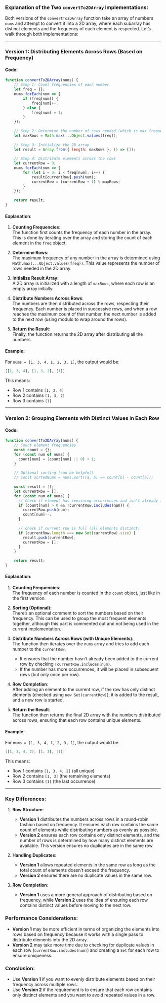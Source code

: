 ### Explanation of the Two `convertTo2DArray` Implementations:

Both versions of the `convertTo2DArray` function take an array of numbers `nums` and attempt to convert it into a 2D array, where each subarray has distinct elements and the frequency of each element is respected. Let’s walk through both implementations:

---

### **Version 1: Distributing Elements Across Rows (Based on Frequency)**

#### Code:

```javascript
function convertTo2DArray(nums) {
    // Step 1: Count frequencies of each number
    let freq = {};
    nums.forEach(num => {
        if (freq[num]) {
            freq[num]++;
        } else {
            freq[num] = 1;
        }
    });
    
    // Step 2: Determine the number of rows needed (which is max frequency of any number)
    let maxRows = Math.max(...Object.values(freq));
    
    // Step 3: Initialize the 2D array
    let result = Array.from({ length: maxRows }, () => []);
    
    // Step 4: Distribute elements across the rows
    let currentRow = 0;
    nums.forEach(num => {
        for (let i = 0; i < freq[num]; i++) {
            result[currentRow].push(num);
            currentRow = (currentRow + 1) % maxRows;
        }
    });
    
    return result;
}
```

#### Explanation:

1. **Counting Frequencies**:  
   The function first counts the frequency of each number in the array. This is done by iterating over the array and storing the count of each element in the `freq` object.

2. **Determine Rows**:  
   The maximum frequency of any number in the array is determined using `Math.max(...Object.values(freq))`. This value represents the number of rows needed in the 2D array.

3. **Initialize Result Array**:  
   A 2D array is initialized with a length of `maxRows`, where each row is an empty array initially.

4. **Distribute Numbers Across Rows**:  
   The numbers are then distributed across the rows, respecting their frequency. Each number is placed in successive rows, and when a row reaches the maximum count of that number, the next number is added to the next row (using modulo to wrap around the rows).

5. **Return the Result**:  
   Finally, the function returns the 2D array after distributing all the numbers.

#### Example:

For `nums = [1, 3, 4, 1, 2, 3, 1]`, the output would be:
```js
[[1, 3, 4], [1, 3, 2], [1]]
```

This means:
- Row 1 contains `[1, 3, 4]`
- Row 2 contains `[1, 3, 2]`
- Row 3 contains `[1]`

---

### **Version 2: Grouping Elements with Distinct Values in Each Row**

#### Code:

```javascript
function convertTo2DArray(nums) {
    // Count element frequencies
    const count = {};
    for (const num of nums) {
      count[num] = (count[num] || 0) + 1;
    }
  
    // Optional sorting (can be helpful)
    // const sortedNums = nums.sort((a, b) => count[b] - count[a]);
  
    const result = [];
    let currentRow = [];
    for (const num of nums) {
      // Check if element has remaining occurrences and isn't already in the row
      if (count[num] > 0 && !currentRow.includes(num)) {
        currentRow.push(num);
        count[num]--;
      }
  
      // Check if current row is full (all elements distinct)
      if (currentRow.length === new Set(currentRow).size) {
        result.push(currentRow);
        currentRow = [];
      }
    }
  
    return result;
}
```

#### Explanation:

1. **Counting Frequencies**:  
   The frequency of each number is counted in the `count` object, just like in the first version.

2. **Sorting (Optional)**:  
   There’s an optional comment to sort the numbers based on their frequency. This can be used to group the most frequent elements together, although this part is commented out and not being used in the current implementation.

3. **Distribute Numbers Across Rows (with Unique Elements)**:  
   The function then iterates over the `nums` array and tries to add each number to the `currentRow`.  
   - It ensures that the number hasn't already been added to the current row by checking `!currentRow.includes(num)`.
   - If the number has more occurrences, it will be placed in subsequent rows (but only once per row).

4. **Row Completion**:  
   After adding an element to the current row, if the row has only distinct elements (checked using `new Set(currentRow)`), it is added to the result, and a new row is started.

5. **Return the Result**:  
   The function then returns the final 2D array with the numbers distributed across rows, ensuring that each row contains unique elements.

#### Example:

For `nums = [1, 3, 4, 1, 2, 3, 1]`, the output would be:
```js
[[1, 3, 4, 2], [1, 3], [1]]
```

This means:
- Row 1 contains `[1, 3, 4, 2]` (all unique)
- Row 2 contains `[1, 3]` (the remaining elements)
- Row 3 contains `[1]` (the last occurrence)

---

### Key Differences:

1. **Row Structure**:
   - **Version 1** distributes the numbers across rows in a round-robin fashion based on frequency. It ensures each row contains the same count of elements while distributing numbers as evenly as possible.
   - **Version 2** ensures each row contains only distinct elements, and the number of rows is determined by how many distinct elements are available. This version ensures no duplicates are in the same row.

2. **Handling Duplicates**:
   - **Version 1** allows repeated elements in the same row as long as the total count of elements doesn't exceed the frequency.
   - **Version 2** ensures there are no duplicate values in the same row.

3. **Row Completion**:
   - **Version 1** uses a more general approach of distributing based on frequency, while **Version 2** uses the idea of ensuring each row contains distinct values before moving to the next row.

### Performance Considerations:

- **Version 1** may be more efficient in terms of organizing the elements into rows based on frequency because it works with a single pass to distribute elements into the 2D array.
- **Version 2** may take more time due to checking for duplicate values in each row (`currentRow.includes(num)`) and creating a `Set` for each row to ensure uniqueness.

### Conclusion:

- Use **Version 1** if you want to evenly distribute elements based on their frequency across multiple rows.
- Use **Version 2** if the requirement is to ensure that each row contains only distinct elements and you want to avoid repeated values in a row.